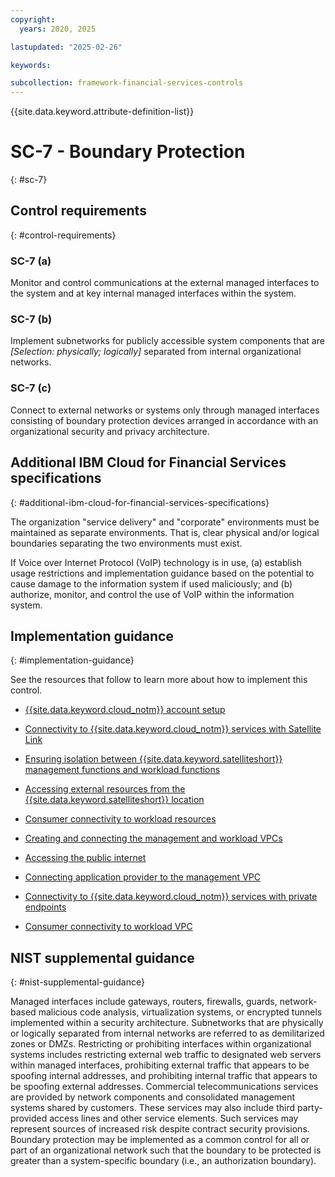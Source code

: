 ```yaml
---
copyright:
  years: 2020, 2025

lastupdated: "2025-02-26"

keywords:

subcollection: framework-financial-services-controls
---
```


{{site.data.keyword.attribute-definition-list}}

# SC-7 - Boundary Protection
{: #sc-7}

## Control requirements
{: #control-requirements}



### SC-7 (a)


Monitor and control communications at the external managed interfaces to the system and at key internal managed interfaces within the system.


### SC-7 (b)


Implement subnetworks for publicly accessible system components that are _[Selection: physically; logically]_ separated from internal organizational networks.


### SC-7 (c)


Connect to external networks or systems only through managed interfaces consisting of boundary protection devices arranged in accordance with an organizational security and privacy architecture.






## Additional IBM Cloud for Financial Services specifications
{: #additional-ibm-cloud-for-financial-services-specifications}

The organization "service delivery" and "corporate" environments must be maintained as separate environments. That is, clear physical and/or logical boundaries separating the two environments must exist.

If Voice over Internet Protocol (VoIP) technology is in use, (a) establish usage restrictions and implementation guidance based on the potential to cause damage to the information system if used maliciously; and (b) authorize, monitor, and control the use of VoIP within the information system.




## Implementation guidance
{: #implementation-guidance}

See the resources that follow to learn more about how to implement this control.


- [{{site.data.keyword.cloud_notm}} account setup](/docs/framework-financial-services?topic=framework-financial-services-shared-account-setup)


- [Connectivity to {{site.data.keyword.cloud_notm}} services with Satellite Link](/docs/framework-financial-services?topic=framework-financial-services-satellite-architecture-connectivity-to-services)


- [Ensuring isolation between {{site.data.keyword.satelliteshort}} management functions and workload functions](/docs/framework-financial-services?topic=framework-financial-services-satellite-architecture-connectivity-management-isolation)


- [Accessing external resources from the {{site.data.keyword.satelliteshort}} location](/docs/framework-financial-services?topic=framework-financial-services-satellite-architecture-connectivity-to-external)


- [Consumer connectivity to workload resources](/docs/framework-financial-services?topic=framework-financial-services-satellite-architecture-connectivity-workload)


- [Creating and connecting the management and workload VPCs](/docs/framework-financial-services?topic=framework-financial-services-vpc-architecture-connectivity-create-vpcs)


- [Accessing the public internet](/docs/framework-financial-services?topic=framework-financial-services-vpc-architecture-connectivity-to-internet)


- [Connecting application provider to the management VPC](/docs/framework-financial-services?topic=framework-financial-services-vpc-architecture-connectivity-management)


- [Connectivity to {{site.data.keyword.cloud_notm}} services with private endpoints](/docs/framework-financial-services?topic=framework-financial-services-vpc-architecture-connectivity-to-services)


- [Consumer connectivity to workload VPC](/docs/framework-financial-services?topic=framework-financial-services-vpc-architecture-connectivity-workload)






## NIST supplemental guidance
{: #nist-supplemental-guidance}

Managed interfaces include gateways, routers, firewalls, guards, network-based malicious code analysis, virtualization systems, or encrypted tunnels implemented within a security architecture. Subnetworks that are physically or logically separated from internal networks are referred to as demilitarized zones or DMZs. Restricting or prohibiting interfaces within organizational systems includes restricting external web traffic to designated web servers within managed interfaces, prohibiting external traffic that appears to be spoofing internal addresses, and prohibiting internal traffic that appears to be spoofing external addresses. Commercial telecommunications services are provided by network components and consolidated management systems shared by customers. These services may also include third party-provided access lines and other service elements. Such services may represent sources of increased risk despite contract security provisions. Boundary protection may be implemented as a common control for all or part of an organizational network such that the boundary to be protected is greater than a system-specific boundary (i.e., an authorization boundary).
